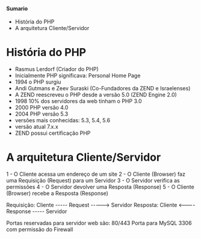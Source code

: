 
#### Sumario

- História do PHP
- A arquitetura Cliente/Servidor


# História do PHP

- Rasmus Lerdorf (Criador do PHP)
- Inicialmente PHP significava: Personal Home Page
- 1994 o PHP surgiu 
- Andi Gutmans e Zeev Suraski (Co-Fundadores da ZEND e Israelenses)
- A ZEND reescreveu o PHP desde a versão 5.0 (ZEND Engine 2.0)
- 1998 10% dos servidores da web tinham o PHP 3.0
- 2000 PHP versão 4.0
- 2004 PHP versão 5.3
- versões mais conhecidas: 5.3, 5.4, 5.6
- versão atual 7.x.x
- ZEND possui certificação PHP



# A arquitetura Cliente/Servidor

1 - O Cliente acessa um endereço de um site
2 - O Cliente (Browser) faz uma Requisição (Request) para um Servidor
3 - O Servidor verifica as permissões
4 - O Servidor devolver uma Resposta (Response)
5 - O Cliente (Browser) recebe a Resposta (Response)

Requisição: Cliente ----- Request -----> Servidor
Resposta: Cliente <---- Response ----- Servidor

Portas reservadas para servidor web são: 80/443 
Porta para MySQL 3306 com permissão do Firewall

